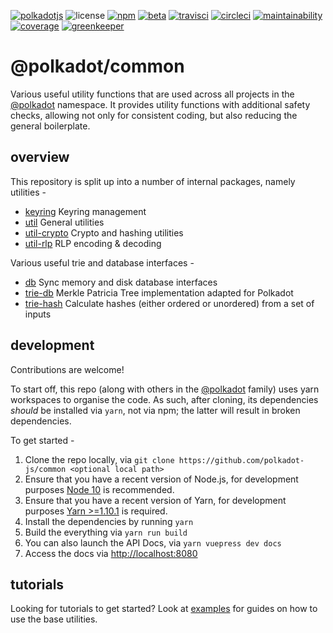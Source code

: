 [![polkadotjs](https://img.shields.io/badge/polkadot-js-orange?label=&logo=&style=for-the-badge)](https://polkadot.js.org)
![license](https://img.shields.io/badge/License-Apache%202.0-blue?label=&logo=apache&style=for-the-badge)
[![npm](https://img.shields.io/npm/v/@polkadot/util?label=&logo=npm&style=for-the-badge)](https://www.npmjs.com/package/@polkadot/util)
[![beta](https://img.shields.io/npm/v/@polkadot/util/beta?label=&logo=npm&style=for-the-badge)](https://www.npmjs.com/package/@polkadot/util)
[![travisci](https://img.shields.io/travis/com/polkadot-js/common?label=label=&logo=travis&style=for-the-badge)](https://travis-ci.com/polkadot-js/common)
[![circleci](https://img.shields.io/circleci/build/github/polkadot-js/common/master?label=&logo=circleci&style=for-the-badge)](https://circleci.com/gh/polkadot-js/common)
[![maintainability](https://img.shields.io/codeclimate/maintainability/polkadot-js/common?label=&logo=code-climate&style=for-the-badge)](https://codeclimate.com/github/polkadot-js/common)
[![coverage](https://img.shields.io/codeclimate/coverage/polkadot-js/common?label=&logo=code-climate&style=for-the-badge)](https://codeclimate.com/github/polkadot-js/common)
[![greenkeeper](https://img.shields.io/badge/greenkeeper-enabled-brightgreen?label=&logo=greenkeeper&style=for-the-badge)](https://greenkeeper.io/)

# @polkadot/common

Various useful utility functions that are used across all projects in the [@polkadot](https://polkadot.js.org) namespace. It provides utility functions with additional safety checks, allowing not only for consistent coding, but also reducing the general boilerplate.

## overview

This repository is split up into a number of internal packages, namely utilities -

- [keyring](packages/keyring/) Keyring management
- [util](packages/util/) General utilities
- [util-crypto](packages/util-crypto/) Crypto and hashing utilities
- [util-rlp](packages/util-rlp/) RLP encoding & decoding

Various useful trie and database interfaces -

- [db](packages/db/) Sync memory and disk database interfaces
- [trie-db](packages/trie-db/) Merkle Patricia Tree implementation adapted for Polkadot
- [trie-hash](packages/trie-hash/) Calculate hashes (either ordered or unordered) from a set of inputs

## development

Contributions are welcome!

To start off, this repo (along with others in the [@polkadot](https://github.com/polkadot-js/) family) uses yarn workspaces to organise the code. As such, after cloning, its dependencies _should_ be installed via `yarn`, not via npm; the latter will result in broken dependencies.

To get started -

1. Clone the repo locally, via `git clone https://github.com/polkadot-js/common <optional local path>`
2. Ensure that you have a recent version of Node.js, for development purposes [Node 10](https://nodejs.org/en/) is recommended.
3. Ensure that you have a recent version of Yarn, for development purposes [Yarn >=1.10.1](https://yarnpkg.com/docs/install) is required.
4. Install the dependencies by running `yarn`
5. Build the everything via `yarn run build`
6. You can also launch the API Docs, via `yarn vuepress dev docs`
7. Access the docs via [http://localhost:8080](http://localhost:8080)

## tutorials

Looking for tutorials to get started? Look at [examples](https://polkadot.js.org/api/examples/keyring/) for guides on how to use the base utilities.
